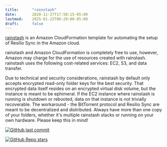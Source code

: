 ```yaml
---
title:      "rainstash"
date:       2020-11-27T17:50:15-05:00
lastmod:    2025-01-22T00:29:00-05:00
draft:      false
---
```


[rainstash](https://github.com/willjasen/rainstash) is an Amazon CloudFormation template for automating the setup of Resilio Sync in the Amazon cloud.

rainstash and Amazon CloudFormation is completely free to use, however, Amazon may charge for the use of resources created with rainstash. rainstash uses the following cost-related services: EC2, S3, and data transfer.

Due to technical and security considerations, rainstash by default only accepts encrypted read-only folder keys for the best security. That encrypted data itself resides on an encrypted virtual disk volume, but the instance is meant to be ephimeral. If the EC2 instance where rainstash is running is shutdown or rebooted, data on that instance is not trivially recoverable. The workaround - the BitTorrent protocol and Resilio Sync are meant to be decentralized and distributed. Always have more than one copy of your folders, whether it's multiple rainstash stacks or running on your own hardware. Please keep this in mind!

[![GitHub last commit](https://img.shields.io/github/last-commit/willjasen/rainstash)](https://github.com/willjasen/rainstash)

[![GitHub Repo stars](https://img.shields.io/github/stars/willjasen/rainstash)](https://github.com/willjasen/rainstash)

